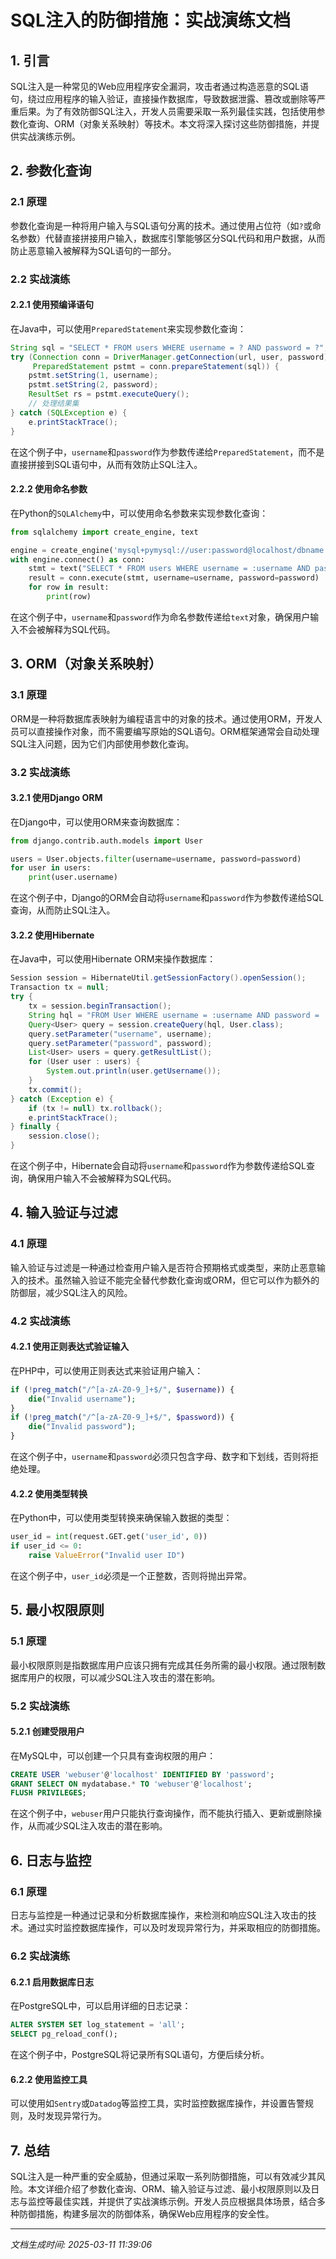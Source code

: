 # SQL注入的防御措施：实战演练文档

## 1. 引言

SQL注入是一种常见的Web应用程序安全漏洞，攻击者通过构造恶意的SQL语句，绕过应用程序的输入验证，直接操作数据库，导致数据泄露、篡改或删除等严重后果。为了有效防御SQL注入，开发人员需要采取一系列最佳实践，包括使用参数化查询、ORM（对象关系映射）等技术。本文将深入探讨这些防御措施，并提供实战演练示例。

## 2. 参数化查询

### 2.1 原理

参数化查询是一种将用户输入与SQL语句分离的技术。通过使用占位符（如`?`或命名参数）代替直接拼接用户输入，数据库引擎能够区分SQL代码和用户数据，从而防止恶意输入被解释为SQL语句的一部分。

### 2.2 实战演练

#### 2.2.1 使用预编译语句

在Java中，可以使用`PreparedStatement`来实现参数化查询：

```java
String sql = "SELECT * FROM users WHERE username = ? AND password = ?";
try (Connection conn = DriverManager.getConnection(url, user, password);
     PreparedStatement pstmt = conn.prepareStatement(sql)) {
    pstmt.setString(1, username);
    pstmt.setString(2, password);
    ResultSet rs = pstmt.executeQuery();
    // 处理结果集
} catch (SQLException e) {
    e.printStackTrace();
}
```

在这个例子中，`username`和`password`作为参数传递给`PreparedStatement`，而不是直接拼接到SQL语句中，从而有效防止SQL注入。

#### 2.2.2 使用命名参数

在Python的`SQLAlchemy`中，可以使用命名参数来实现参数化查询：

```python
from sqlalchemy import create_engine, text

engine = create_engine('mysql+pymysql://user:password@localhost/dbname')
with engine.connect() as conn:
    stmt = text("SELECT * FROM users WHERE username = :username AND password = :password")
    result = conn.execute(stmt, username=username, password=password)
    for row in result:
        print(row)
```

在这个例子中，`username`和`password`作为命名参数传递给`text`对象，确保用户输入不会被解释为SQL代码。

## 3. ORM（对象关系映射）

### 3.1 原理

ORM是一种将数据库表映射为编程语言中的对象的技术。通过使用ORM，开发人员可以直接操作对象，而不需要编写原始的SQL语句。ORM框架通常会自动处理SQL注入问题，因为它们内部使用参数化查询。

### 3.2 实战演练

#### 3.2.1 使用Django ORM

在Django中，可以使用ORM来查询数据库：

```python
from django.contrib.auth.models import User

users = User.objects.filter(username=username, password=password)
for user in users:
    print(user.username)
```

在这个例子中，Django的ORM会自动将`username`和`password`作为参数传递给SQL查询，从而防止SQL注入。

#### 3.2.2 使用Hibernate

在Java中，可以使用Hibernate ORM来操作数据库：

```java
Session session = HibernateUtil.getSessionFactory().openSession();
Transaction tx = null;
try {
    tx = session.beginTransaction();
    String hql = "FROM User WHERE username = :username AND password = :password";
    Query<User> query = session.createQuery(hql, User.class);
    query.setParameter("username", username);
    query.setParameter("password", password);
    List<User> users = query.getResultList();
    for (User user : users) {
        System.out.println(user.getUsername());
    }
    tx.commit();
} catch (Exception e) {
    if (tx != null) tx.rollback();
    e.printStackTrace();
} finally {
    session.close();
}
```

在这个例子中，Hibernate会自动将`username`和`password`作为参数传递给SQL查询，确保用户输入不会被解释为SQL代码。

## 4. 输入验证与过滤

### 4.1 原理

输入验证与过滤是一种通过检查用户输入是否符合预期格式或类型，来防止恶意输入的技术。虽然输入验证不能完全替代参数化查询或ORM，但它可以作为额外的防御层，减少SQL注入的风险。

### 4.2 实战演练

#### 4.2.1 使用正则表达式验证输入

在PHP中，可以使用正则表达式来验证用户输入：

```php
if (!preg_match("/^[a-zA-Z0-9_]+$/", $username)) {
    die("Invalid username");
}
if (!preg_match("/^[a-zA-Z0-9_]+$/", $password)) {
    die("Invalid password");
}
```

在这个例子中，`username`和`password`必须只包含字母、数字和下划线，否则将拒绝处理。

#### 4.2.2 使用类型转换

在Python中，可以使用类型转换来确保输入数据的类型：

```python
user_id = int(request.GET.get('user_id', 0))
if user_id <= 0:
    raise ValueError("Invalid user ID")
```

在这个例子中，`user_id`必须是一个正整数，否则将抛出异常。

## 5. 最小权限原则

### 5.1 原理

最小权限原则是指数据库用户应该只拥有完成其任务所需的最小权限。通过限制数据库用户的权限，可以减少SQL注入攻击的潜在影响。

### 5.2 实战演练

#### 5.2.1 创建受限用户

在MySQL中，可以创建一个只具有查询权限的用户：

```sql
CREATE USER 'webuser'@'localhost' IDENTIFIED BY 'password';
GRANT SELECT ON mydatabase.* TO 'webuser'@'localhost';
FLUSH PRIVILEGES;
```

在这个例子中，`webuser`用户只能执行查询操作，而不能执行插入、更新或删除操作，从而减少SQL注入攻击的潜在影响。

## 6. 日志与监控

### 6.1 原理

日志与监控是一种通过记录和分析数据库操作，来检测和响应SQL注入攻击的技术。通过实时监控数据库操作，可以及时发现异常行为，并采取相应的防御措施。

### 6.2 实战演练

#### 6.2.1 启用数据库日志

在PostgreSQL中，可以启用详细的日志记录：

```sql
ALTER SYSTEM SET log_statement = 'all';
SELECT pg_reload_conf();
```

在这个例子中，PostgreSQL将记录所有SQL语句，方便后续分析。

#### 6.2.2 使用监控工具

可以使用如`Sentry`或`Datadog`等监控工具，实时监控数据库操作，并设置告警规则，及时发现异常行为。

## 7. 总结

SQL注入是一种严重的安全威胁，但通过采取一系列防御措施，可以有效减少其风险。本文详细介绍了参数化查询、ORM、输入验证与过滤、最小权限原则以及日志与监控等最佳实践，并提供了实战演练示例。开发人员应根据具体场景，结合多种防御措施，构建多层次的防御体系，确保Web应用程序的安全性。

---

*文档生成时间: 2025-03-11 11:39:06*
